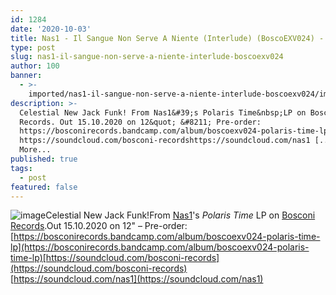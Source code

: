 ```yaml
---
id: 1284
date: '2020-10-03'
title: Nas1 - Il Sangue Non Serve A Niente (Interlude) (BoscoEXV024) - Loose Lips
type: post
slug: nas1-il-sangue-non-serve-a-niente-interlude-boscoexv024
author: 100
banner:
  - >-
    imported/nas1-il-sangue-non-serve-a-niente-interlude-boscoexv024/image1284.jpeg
description: >-
  Celestial New Jack Funk! From Nas1&#39;s Polaris Time&nbsp;LP on Bosconi
  Records. Out 15.10.2020 on 12&quot; &#8211; Pre-order:
  https://bosconirecords.bandcamp.com/album/boscoexv024-polaris-time-lp
  https://soundcloud.com/bosconi-recordshttps://soundcloud.com/nas1 [...]Read
  More...
published: true
tags:
  - post
featured: false
---
```

![image](../imported/nas1-il-sangue-non-serve-a-niente-interlude-boscoexv024/image1284.jpeg)Celestial New Jack Funk!From [Nas1](https://www.discogs.com/Nas1-Polaris-Time/release/15879088)'s _Polaris Time_ LP on [Bosconi Records](https://bosconirecords.bandcamp.com/).Out 15.10.2020 on 12" – Pre-order: [https://bosconirecords.bandcamp.com/album/boscoexv024-polaris-time-lp](https://bosconirecords.bandcamp.com/album/boscoexv024-polaris-time-lp)[https://soundcloud.com/bosconi-records](https://soundcloud.com/bosconi-records)  
[https://soundcloud.com/nas1](https://soundcloud.com/nas1)